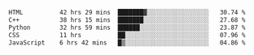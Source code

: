 <!--START_SECTION:waka-->

```txt
HTML          42 hrs 29 mins  ███████▓░░░░░░░░░░░░░░░░░   30.74 %
C++           38 hrs 15 mins  ███████░░░░░░░░░░░░░░░░░░   27.68 %
Python        32 hrs 59 mins  ██████░░░░░░░░░░░░░░░░░░░   23.87 %
CSS           11 hrs          ██░░░░░░░░░░░░░░░░░░░░░░░   07.96 %
JavaScript    6 hrs 42 mins   █▒░░░░░░░░░░░░░░░░░░░░░░░   04.86 %
```

<!--END_SECTION:waka-->
